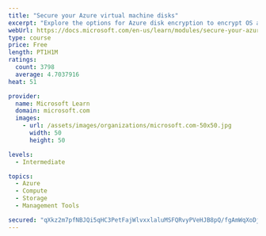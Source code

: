 ```yaml
---
title: "Secure your Azure virtual machine disks"
excerpt: "Explore the options for Azure disk encryption to encrypt OS and data disks on existing and new virtual machines."
webUrl: https://docs.microsoft.com/en-us/learn/modules/secure-your-azure-virtual-machine-disks/
type: course
price: Free
length: PT1H1M
ratings:
  count: 3798
  average: 4.7037916
heat: 51

provider:
  name: Microsoft Learn
  domain: microsoft.com
  images:
    - url: /assets/images/organizations/microsoft.com-50x50.jpg
      width: 50
      height: 50

levels:
  - Intermediate

topics:
  - Azure
  - Compute
  - Storage
  - Management Tools

secured: "qXkz2m7pfNBJQi5qHC3PetFajWlvxxlaluMSFQRvyPVeHJB8pQ/fgAmWqXoDjrIsKTdO5tZmkcZPLKH3hVdKJxa+/j9syj5n0JlKRS6d5qqqdeZ9dL+7iXmuQ9MAJjfE8j3/qdhg5qWNecjbwXDb5Q4EtFhawzzUW/OXEFSbwa1seffP0m13MYWZFrD+qKjmLhZ/HjyK/R6DeZled/ZTwjNvImv0KfJFjWvqqZTBSq9uAYML1qj/DA07u4+BJJylpcgkP9i8vQ6NuVieHMyPbZ1M+o2f1sK8vp1DUnokXmzjHXkCE1LPEqCKLp7UVskFNM3kPOMmzMbSMzAsYB/pv9fg22nLuGxPWMAnhMSMKQoPVd6KoGkFtjfLwAVX42+O4i3nSW6LLGrplEcUI7Q11rHmvzeexSaYJa4VZhXc3DA=;JHyuWd7qbvpCT+Hmki2QVw=="
---
```


